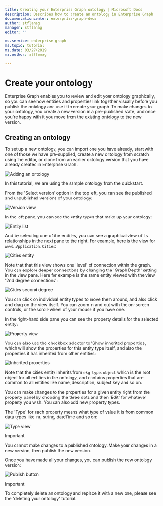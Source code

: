 ```yaml
---
title: Creating your Enterprise Graph ontology | Microsoft Docs
description: Describes how to create an ontology in Enterprise Graph
documentationcenter: enterprise-graph-docs
author: stflanag
manager: stflanag
editor: ''

ms.service: enterprise-graph
ms.topic: tutorial
ms.date: 03/27/2019
ms.author: stflanag

---
```


# Create your ontology

Enterprise Graph enables you to review and edit your ontology graphically, so you can see how entities and properties link together visually before you publish the ontology and use it to create your graph. To make changes to your ontology, you create a new version in a pre-published state, and once you're happy with it you move from the existing ontology to the new version.

## Creating an ontology

To set up a new ontology, you can import one you have already, start with one of those we have pre-supplied, create a new ontology from scratch using the editor, or clone from an earlier ontology version that you have already created in Enterprise Graph.

![Adding an ontology](media/ontology-tutorial/add-ontology-from.png)

In this tutorial, we are using the sample ontology from the quickstart.

From the 'Select version' option in the top left, you can see the published and unpublished versions of your ontology:

![Version view](media/ontology-tutorial/version-selector.png)

In the left pane, you can see the entity types that make up your ontology:

![Entity list](media/ontology-tutorial/entity-list.png)

And by selecting one of the entities, you can see a graphical view of its relationships in the next pane to the right. For example, here is the view for ```wwwi.Application.Cities```:

![Cities entity](media/ontology-tutorial/cities-entity.png)

Note that that this view shows one 'level' of connection within the graph. You can explore deeper connections by changing the 'Graph Depth' setting in the view pane. Here for example is the same entity viewed with the view '2nd degree connections':

![Cities second degree](media/ontology-tutorial/cities-second-degree.png)

You can click on individual entity types to move them around, and also click and drag on the view itself. You can zoom in and out with the on-screen controls, or the scroll-wheel of your mouse if you have one.

In the right-hand side pane you can see the property details for the selected entity:

![Property view](media/ontology-tutorial/property-view.png)

You can also use the checkbox selector to 'Show inherited properties', which will show the properties for this entity type itself, and also the properties it has inherited from other entities:

![Inherited properties](media/ontology-tutorial/inherited-properties.png)

Note that the cities entity inherits from ```ekg:type.object``` which is the root object for all entities in the ontology, and contains properties that are common to all entities like name, description, subject key and so on.

You can make changes to the properties for a given entity right from the property panel by choosing the three dots and then 'Edit' for whatever property you wish. You can also add new property types.

The 'Type' for each property means what type of value it is from common data types like int, string, dateTime and so on:

![Type view](media/ontology-tutorial/type-view.png)

> [!IMPORTANT]
> You cannot make changes to a published ontology. Make your changes in a new version, then publish the new version.

Once you have made all your changes, you can publish the new ontology version:

![Publish button](media/ontology-tutorial/publish-button.png)


> [!IMPORTANT]
> To completely delete an ontology and replace it with a new one, please see the 'deleting your ontology' tutorial.
